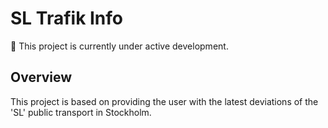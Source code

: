 # SL Trafik Info

🚧 This project is currently under active development.

## Overview

This project is based on providing the user with the latest deviations of the 'SL' public transport in Stockholm.
